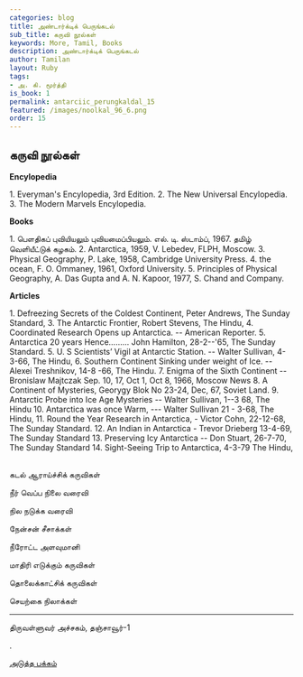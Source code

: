 ```yaml
---
categories: blog
title: அண்டார்க்டிக் பெருங்கடல்
sub_title: கருவி நூல்கள்
keywords: More, Tamil, Books
description: அண்டார்க்டிக் பெருங்கடல்
author: Tamilan
layout: Ruby
tags:
- அ. கி. மூர்த்தி
is_book: 1
permalink: antarciic_perungkaldal_15
featured: /images/noolkal_96_6.png
order: 15
---
```

## கருவி நூல்கள்

**Encylopedia**

1\. Everyman's Encylopedia, 3rd Edition. 2\. The New Universal Encylopedia. 3\. The Modern Marvels Encylopedia.

**Books**

1\. பெளதிகப் புவியியலும் புவியமைப்பியலும். எல். டி. ஸ்டாம்ப், 1967. தமிழ் வெளியீட்டுக் கழகம். 2\. Antarctica, 1959, V. Lebedev, FLPH, Moscow. 3\. Physical Geography, P. Lake, 1958, Cambridge University Press. 4\. the ocean, F. O. Ommaney, 1961, Oxford University. 5\. Principles of Physical Geography, A. Das Gupta and A. N. Kapoor, 1977, S. Chand and Company.

**Articles**

1\. Defreezing Secrets of the Coldest Continent, Peter Andrews, The Sunday Standard, 3\. The Antarctic Frontier, Robert Stevens, The Hindu, 4\. Coordinated Research Opens up Antarctica. -- American Reporter. 5\. Antarctica 20 years Hence......... John Hamilton, 28-2--'65, The Sunday Standard. ﻿5. U. S Scientists’ Vigil at Antarctic Station. -- Walter Sullivan, 4-3-66, The Hindu, 6\. Southern Continent Sinking under weight of Ice. -- Alexei Treshnikov, 14-8 -66, The Hindu. 7\. Enigma of the Sixth Continent -- Bronislaw Majtczak Sep. 10, 17, Oct 1, Oct 8, 1966, Moscow News 8\. A Continent of Mysteries, Georygy Blok No 23-24, Dec, 67, Soviet Land. 9\. Antarctic Probe into Ice Age Mysteries -- Walter Sullivan, 1--3 68, The Hindu 10\. Antarctica was once Warm, --- Walter Sullivan 21 - 3-68, The Hindu, 11\. Round the Year Research in Antarctica, - Victor Cohn, 22-12-68, The Sunday Standard. 12\. An Indian in Antarctica - Trevor Drieberg 13-4-69, The Sunday Standard 13\. Preserving Icy Antarctica -- Don Stuart, 26-7-70, The Sunday Standard 14\. Sight-Seeing Trip to Antarctica, 4-3-79 The Hindu, ﻿

கடல் ஆராய்ச்சிக் கருவிகள்

நீர் வெப்ப நிலை வரைவி

நில நடுக்க வரைவி

நேன்சன் சீசாக்கள்

நீரோட்ட அளவுமானி

மாதிரி எடுக்கும் கருவிகள்

தொலைக்காட்சிக் கருவிகள்

செயற்கை நிலாக்கள்

* * *

திருவள்ளுவர் அச்சகம், தஞ்சாவூர்-1

.

[அடுத்த பக்கம்](antarciic_perungkaldal_16)